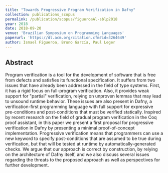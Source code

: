 ```yaml
---
title: "Towards Progressive Program Verification in Dafny"
collection: publications_scopus
permalink: /publication/scopus/figueroaAl-sblp2018
year: 2018
date: 2018-09-20
venue: 'Brazilian Symposium on Programming Languages'
paperurl: 'https://dl.acm.org/citation.cfm?id=3264649'
author: Ismael Figueroa, Bruno García, Paul Leger
---
```


## Abstract

Program verification is a tool for the development of software that is free
from defects and satisfies its functional specification. It suffers from two
issues that have already been addressed in the field of type systems. First, it
has a rigid focus on full-program verification. Also, it provides weak support
for "partial" verification, relying on unproven lemmas that may lead to unsound
runtime behavior. These issues are also present in Dafny, a verification-first
programming language with full support for expressive pre-conditions and
post-conditions that must be verified statically. Inspired by recent research
on the field of gradual program verification in the Coq proof assistant, in
this paper we present a first proposal for progressive verification in Dafny by
presenting a minimal proof-of-concept implementation. Progressive verification
means that programmers can use a new keyword to specify post-conditions that
are assumed to be true during verification, but that will be tested at runtime
by automatically-generated checks. We argue that our approach is correct by
construction, by relying on the architecture of Dafny itself, and we also
discuss several issues regarding the threats to the proposed approach as well
as perspectives for further development.
